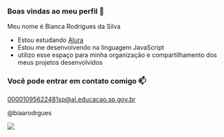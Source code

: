 ### Boas vindas ao meu perfil 💙

Meu nome é Bianca Rodrigues da Silva

- Estou estudando [Alura](https://www.alura.com)
- Estou me desenvolvendo na linguagem JavaScript
- utilizo esse espaço para minha organização e compartilhamento dos meus projetos desenvolvidos

### Você pode entrar em contato comigo 📫

00001095622481sp@al.educacao.sp.gov.br

@biaarodrgues


![](https://media.tenor.com/OPMryFxrY_wAAAAM/sofia-carson.gif)

